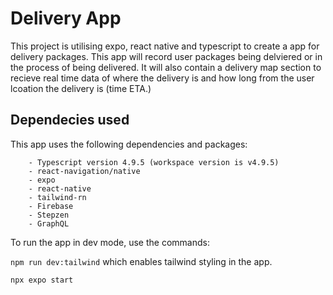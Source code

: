 # Delivery App

This project is utilising expo, react native and typescript to create a app for delivery packages. This app will record user packages being delviered or in the process of being delivered. It will also contain a delivery map section to recieve real time data of where the delivery is and how long from the user lcoation the delivery is (time ETA.)

## Dependecies used

This app uses the following dependencies and packages:

```
    - Typescript version 4.9.5 (workspace version is v4.9.5)
    - react-navigation/native
    - expo
    - react-native
    - tailwind-rn
    - Firebase
    - Stepzen
    - GraphQL
```

To run the app in dev mode, use the commands:

`npm run dev:tailwind`
which enables tailwind styling in the app.

`npx expo start`
